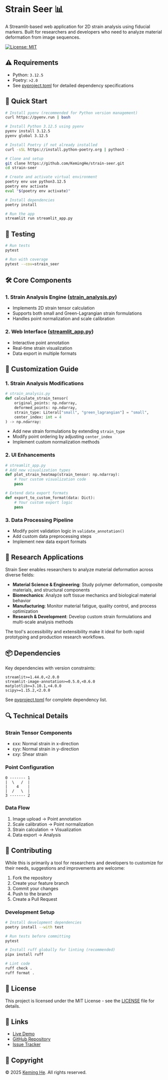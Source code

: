 # Strain Seer 📊

A Streamlit-based web application for 2D strain analysis using fiducial markers. Built for researchers and developers who need to analyze material deformation from image sequences.

[![License: MIT](https://img.shields.io/badge/License-MIT-yellow.svg)](https://opensource.org/licenses/MIT)

## ⚠️ Requirements

- Python: `3.12.5`
- Poetry: `>2.0`
- See [pyproject.toml](https://github.com/KemingHe/strain-seer/blob/main/pyproject.toml) for detailed dependency specifications

## 🚀 Quick Start

```bash
# Install pyenv (recommended for Python version management)
curl https://pyenv.run | bash

# Install Python 3.12.5 using pyenv
pyenv install 3.12.5
pyenv global 3.12.5

# Install Poetry if not already installed
curl -sSL https://install.python-poetry.org | python3 -

# Clone and setup
git clone https://github.com/KemingHe/strain-seer.git
cd strain-seer

# Create and activate virtual environment
poetry env use python3.12.5
poetry env activate
eval "$(poetry env activate)"

# Install dependencies
poetry install

# Run the app
streamlit run streamlit_app.py
```

## 🧪 Testing

```bash
# Run tests
pytest

# Run with coverage
pytest --cov=strain_seer
```

## 🛠️ Core Components

### 1. Strain Analysis Engine ([strain_analysis.py](https://github.com/KemingHe/strain-seer/blob/main/strain_analysis.py))

- Implements 2D strain tensor calculation
- Supports both small and Green-Lagrangian strain formulations
- Handles point normalization and scale calibration

### 2. Web Interface ([streamlit_app.py](https://github.com/KemingHe/strain-seer/blob/main/streamlit_app.py))

- Interactive point annotation
- Real-time strain visualization
- Data export in multiple formats

## 🔧 Customization Guide

### 1. Strain Analysis Modifications

```python
# strain_analysis.py
def calculate_strain_tensor(
    original_points: np.ndarray,
    deformed_points: np.ndarray,
    strain_type: Literal["small", "green_lagrangian"] = "small",
    center_index: int = 4
) -> np.ndarray:
```

- Add new strain formulations by extending `strain_type`
- Modify point ordering by adjusting `center_index`
- Implement custom normalization methods

### 2. UI Enhancements

```python
# streamlit_app.py
# Add new visualization types
def plot_strain_heatmap(strain_tensor: np.ndarray):
    # Your custom visualization code
    pass

# Extend data export formats
def export_to_custom_format(data: Dict):
    # Your custom export logic
    pass
```

### 3. Data Processing Pipeline

- Modify point validation logic in `validate_annotation()`
- Add custom data preprocessing steps
- Implement new data export formats

## 🎯 Research Applications

Strain Seer enables researchers to analyze material deformation across diverse fields:

- **Material Science & Engineering**: Study polymer deformation, composite materials, and structural components
- **Biomechanics**: Analyze soft tissue mechanics and biological material behavior
- **Manufacturing**: Monitor material fatigue, quality control, and process optimization
- **Research & Development**: Develop custom strain formulations and multi-scale analysis methods

The tool's accessibility and extensibility make it ideal for both rapid prototyping and production research workflows.

## 📦 Dependencies

Key dependencies with version constraints:

```text
streamlit>=1.44.0,<2.0.0
streamlit-image-annotation>=0.5.0,<0.6.0
matplotlib>=3.10.1,<4.0.0
scipy>=1.15.2,<2.0.0
```

See [pyproject.toml](https://github.com/KemingHe/strain-seer/blob/main/pyproject.toml) for complete dependency list.

## 🔍 Technical Details

### Strain Tensor Components

- εxx: Normal strain in x-direction
- εyy: Normal strain in y-direction
- εxy: Shear strain

### Point Configuration

```text
0 ------- 1
|  \   /  |
|    4    |
|  /   \  |
3 ------- 2
```

### Data Flow

1. Image upload → Point annotation
2. Scale calibration → Point normalization
3. Strain calculation → Visualization
4. Data export → Analysis

## 🤝 Contributing

While this is primarily a tool for researchers and developers to customize for their needs, suggestions and improvements are welcome:

1. Fork the repository
2. Create your feature branch
3. Commit your changes
4. Push to the branch
5. Create a Pull Request

### Development Setup

```bash
# Install development dependencies
poetry install --with test

# Run tests before committing
pytest

# Install ruff globally for linting (recommended)
pipx install ruff

# Lint code
ruff check .
ruff format .
```

## 📄 License

This project is licensed under the MIT License - see the [LICENSE](https://github.com/KemingHe/strain-seer/blob/main/LICENSE) file for details.

## 🔗 Links

- [Live Demo](https://strain-seer.streamlit.app)
- [GitHub Repository](https://github.com/KemingHe/strain-seer)
- [Issue Tracker](https://github.com/KemingHe/strain-seer/issues)

## 📝 Copyright

© 2025 [Keming He](https://github.com/KemingHe). All rights reserved.
